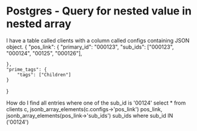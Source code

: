 
# Postgres - Query for nested value in nested array

I have a table called clients with a column called configs containing JSON object.
{
    "pos_link": {
        "primary_id": "000123",
        "sub_ids": ["000123", "000124", "00125", "000126"],
       
    },
    "prime_tags": {
        "tags": ["Children"]
    }
}

How do I find all entries where one of the sub_id is '00124'
select *
from clients c,
jsonb_array_elements(c.configs->'pos_link') pos_link,
jsonb_array_elements(pos_link->'sub_ids') sub_ids
where sub_id IN ('00124')


        